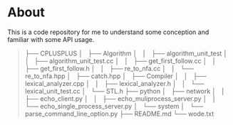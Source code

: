# About 

This is a code repository  for me to understand some conception and familiar with some API usage.

>	├── CPLUSPLUS
	│   ├── Algorithm
	│   │   ├── algorithm_unit_test
	│   │   ├── algorithm_unit_test.cc
	│   │   ├── get_first_follow.cc
	│   │   ├── get_first_follow.h
	│   │   ├── re_to_nfa.cc
	│   │   └── re_to_nfa.hpp
	│   ├── catch.hpp
	│   ├── Compiler
	│   │   ├── lexical_analyzer.cpp
	│   │   ├── lexical_analyzer.h
	│   │   └── lexical_unit_test.cc
	│   └── STL.h
	├── python
	│   ├── network
	│   │   ├── echo_client.py
	│   │   ├── echo_muliprocess_server.py
	│   │   └── echo_single_process_server.py
	│   └── system
	│       └── parse_command_line_option.py
	├── README.md
	└── wode.txt


